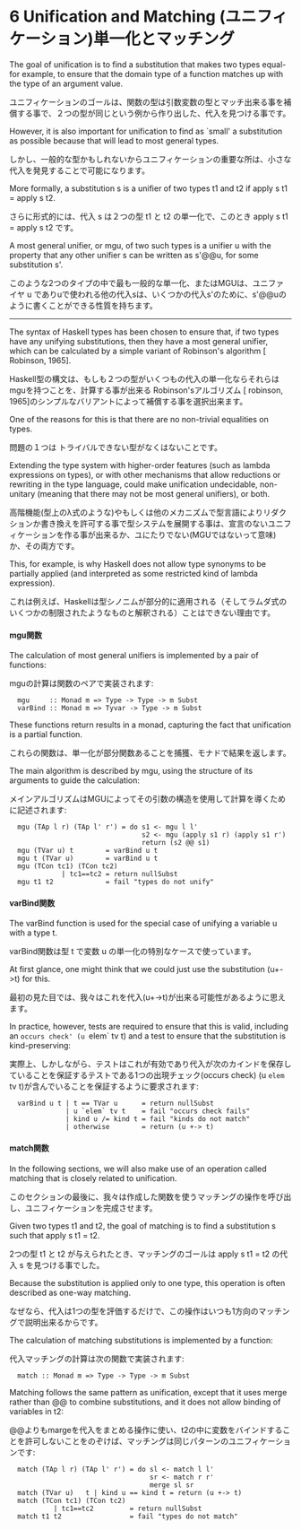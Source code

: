 # 6 Unification and Matching (ユニフィケーション)単一化とマッチング

The goal of unification is to find a substitution that makes two types equal-for example, to ensure that the domain type of a function matches up with the type of an argument value.

ユニフィケーションのゴールは、関数の型は引数変数の型とマッチ出来る事を補償する事で、２つの型が同じという例から作り出した、代入を見つける事です。

However, it is also important for unification to find as `small' a substitution as possible because that will lead to most general types.

しかし、一般的な型かもしれないからユニフィケーションの重要な所は、小さな代入を発見することで可能になります。

More formally, a substitution s is a unifier of two types t1 and t2 if apply s t1 = apply s t2.

さらに形式的には、代入 s は２つの型 t1 と t2 の単一化で、このとき apply s t1 = apply s t2 です。

A most general unifier, or mgu, of two such types is a unifier u with the property that any other unifier s can be written as s'@@u, for some substitution s'.

このような2つのタイプの中で最も一般的な単一化、またはMGUは、ユニファイヤ u でありuで使われる他の代入sは、いくつかの代入s'のために、s'@@uのように書くことができる性質を持ちます。

------

The syntax of Haskell types has been chosen to ensure that, if two types have any unifying substitutions, then they have a most general unifier, which can be calculated by a simple variant of Robinson's algorithm [ Robinson, 1965].

Haskell型の構文は、もしも２つの型がいくつもの代入の単一化ならそれらはmguを持つことを、計算する事が出来る Robinson'sアルゴリズム [ robinson, 1965]のシンプルなバリアントによって補償する事を選択出来ます。

One of the reasons for this is that there are no non-trivial equalities on types.

問題の１つは トライバルできない型がなくはないことです。

 Extending the type system with higher-order features (such as lambda expressions on types), or with other mechanisms that allow reductions or rewriting in the type language, could make unification undecidable, non-unitary (meaning that there may not be most general unifiers), or both.

高階機能(型上のλ式のような)やもしくは他のメカニズムで型言語によりリダクションか書き換えを許可する事で型システムを展開する事は、宣言のないユニフィケーションを作る事が出来るか、ユにたりでない(MGUではないって意味)か、その両方です。

This, for example, is why Haskell does not allow type synonyms to be partially applied (and interpreted as some restricted kind of lambda expression).

これは例えば、Haskellは型シノニムが部分的に適用される（そしてラムダ式のいくつかの制限されたようなものと解釈される）ことはできない理由です。

#### mgu関数

The calculation of most general unifiers is implemented by a pair of functions:

mguの計算は関数のペアで実装されます:

	  mgu     :: Monad m => Type -> Type -> m Subst
	  varBind :: Monad m => Tyvar -> Type -> m Subst

These functions return results in a monad, capturing the fact that unification is a partial function.

これらの関数は、単一化が部分関数あることを捕獲、モナドで結果を返します。

The main algorithm is described by mgu, using the structure of its arguments to guide the calculation:

メインアルゴリズムはMGUによってその引数の構造を使用して計算を導くために記述されます:

	  mgu (TAp l r) (TAp l' r') = do s1 <- mgu l l'
	                                 s2 <- mgu (apply s1 r) (apply s1 r')
	                                 return (s2 @@ s1)
	  mgu (TVar u) t        = varBind u t
	  mgu t (TVar u)        = varBind u t
	  mgu (TCon tc1) (TCon tc2)
	             | tc1==tc2 = return nullSubst
	  mgu t1 t2             = fail "types do not unify"

#### varBind関数

The varBind function is used for the special case of unifying a variable u with a type t.

varBind関数は型 t で変数 u の単一化の特別なケースで使っています。

At first glance, one might think that we could just use the substitution (u+->t) for this.

最初の見た目では、我々はこれを代入(u+->t)が出来る可能性があるように思えます。

 In practice, however, tests are required to ensure that this is valid, including an `occurs check' (u `elem` tv t) and a test to ensure that the substitution is kind-preserving:

実際上、しかしながら、テストはこれが有効であり代入が次のカインドを保存していることを保証するテストである1つの出現チェック(occurs check) (u `elem` tv t)が含んでいることを保証するように要求されます:

	  varBind u t | t == TVar u      = return nullSubst
	              | u `elem` tv t    = fail "occurs check fails"
	              | kind u /= kind t = fail "kinds do not match"
	              | otherwise        = return (u +-> t)

#### match関数

In the following sections, we will also make use of an operation called matching that is closely related to unification.

このセクションの最後に、我々は作成した関数を使うマッチングの操作を呼び出し、ユニフィケーションを完成させます。

Given two types t1 and t2, the goal of matching is to find a substitution s such that apply s t1 = t2.

2つの型 t1 と t2 が与えられたとき、マッチングのゴールは apply s t1 = t2 の代入 s を見つける事でした。

Because the substitution is applied only to one type, this operation is often described as one-way matching.

なぜなら、代入は1つの型を評価するだけで、この操作はいつも1方向のマッチングで説明出来るからです。

The calculation of matching substitutions is implemented by a function:

代入マッチングの計算は次の関数で実装されます:

	  match :: Monad m => Type -> Type -> m Subst

Matching follows the same pattern as unification, except that it uses merge rather than @@ to combine substitutions, and it does not allow binding of variables in t2:

@@よりもmargeを代入をまとめる操作に使い、t2の中に変数をバインドすることを許可しないことをのぞけば、マッチングは同じパターンのユニフィケーションです:

	  match (TAp l r) (TAp l' r') = do sl <- match l l'
	                                   sr <- match r r'
	                                   merge sl sr
	  match (TVar u)   t | kind u == kind t = return (u +-> t)
	  match (TCon tc1) (TCon tc2)
	           | tc1==tc2         = return nullSubst
	  match t1 t2                 = fail "types do not match"
